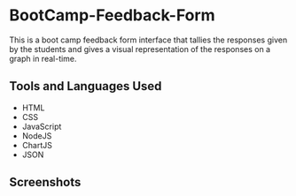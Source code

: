 # BootCamp-Feedback-Form
This is a  boot camp feedback form interface that tallies the responses given by the students and gives a visual representation of the responses on a graph in real-time.
## Tools and Languages Used
- HTML
- CSS
- JavaScript
- NodeJS
- ChartJS
- JSON
## Screenshots


